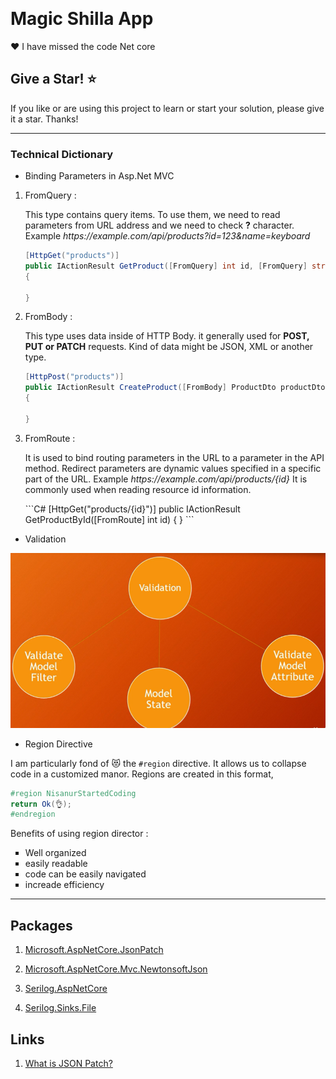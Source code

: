 ﻿﻿
# Magic Shilla App 

❤ I have missed the code Net core 

## Give a Star! :star:
If you like or are using this project to learn or start your solution, please give it a star. Thanks!


<hr/>

### Technical Dictionary
* Binding Parameters in Asp.Net MVC

<ol>
<li>FromQuery : <p> This type contains query items. To use them,  we need to read parameters 
from URL address and we need to check <b>?</b> character.
Example <i>https://example.com/api/products?id=123&name=keyboard</i>

```C#
[HttpGet("products")]
public IActionResult GetProduct([FromQuery] int id, [FromQuery] string name)
{

}
```

</p>
</li>
<li>FromBody : <p> This type uses data inside of HTTP Body. it generally used for <b>POST, PUT or PATCH</b> requests.
Kind of data might be JSON, XML or another type.
</p>

```C#
[HttpPost("products")]
public IActionResult CreateProduct([FromBody] ProductDto productDto)
{
   
}
```
</li>
<li>FromRoute : <p>It is used to bind routing parameters in the URL to a parameter in the API method. Redirect parameters are dynamic values specified in a specific part of the URL.
Example <i>https://example.com/api/products/{id}</i> It is commonly used when reading resource id information.
</p>
```C#
[HttpGet("products/{id}")]
public IActionResult GetProductById([FromRoute] int id)
{
}
```
</li>
</ol>

* Validation

![Validation Diagram](/MagicCity_ShillaAPI/asset/model_state_diagram.png)

* Region Directive

I am particularly fond of 😻 the <code>#region</code> directive. It allows us to collapse code in a customized manor.
Regions are created in this format,

```C#
#region NisanurStartedCoding
return Ok(👌);
#endregion
```
Benefits of using region director :
<ul role="list" style="list-style: square;">
  <li>Well organized</li>
  <li>easily readable</li>
  <li>code can be easily navigated</li>
  <li>increade efficiency</li>
</ul>

<hr/>

<h2>Packages</h2>

<ol>
<li> 

[Microsoft.AspNetCore.JsonPatch](https://www.nuget.org/packages/Microsoft.AspNetCore.JsonPatch/7.0.10) </li>
<li> 

[Microsoft.AspNetCore.Mvc.NewtonsoftJson](https://www.nuget.org/packages/Microsoft.AspNetCore.Mvc.NewtonsoftJson/7.0.10) 
</li>

<li>

[Serilog.AspNetCore](https://www.nuget.org/packages/Serilog.AspNetCore/7.0.0)
</li>
<li>

[Serilog.Sinks.File](https://www.nuget.org/packages/Serilog.Sinks.File/5.0.0)
</li>
</ol>

<h2>Links</h2>

<ol><li> 

[What is JSON Patch?](https://jsonpatch.com/) 
</li></ol>

